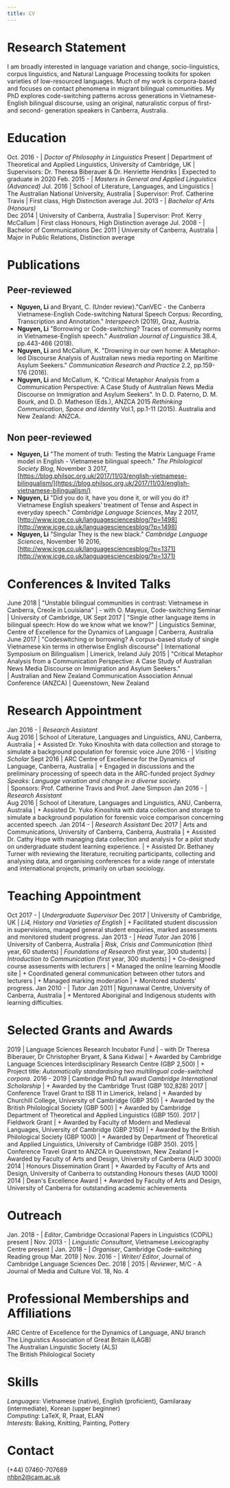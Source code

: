 ```yaml
---
title: CV
---
```


# Research Statement

I am broadly interested in language variation and change, socio-linguistics, corpus linguistics, and Natural Language Processing toolkits for spoken varieties of low-resourced languages. Much of my work is corpora-based and focuses on contact phenomena in migrant bilingual communities. My PhD explores code-switching patterns across generations in Vietnamese-English bilingual discourse, using an original,  naturalistic corpus of first- and second- generation speakers in Canberra, Australia. 

# Education

Oct. 2016 - | *Doctor of Philosophy in Linguistics*
Present     | Department of Theoretical and Applied Linguistics, University of Cambridge, UK
| Supervisors: Dr. Theresa Biberauer & Dr. Henriette Hendriks
| Expected to graduate in 2020
Feb. 2015 - | *Masters in General and Applied Linguistics (Advanced)*
Jul. 2016   | School of Literature, Languages, and Linguistics
| The Australian National University, Australia
| Supervisor: Prof. Catherine Travis
| First class, High Distinction average
Jul. 2013 - | *Bachelor of Arts (Honours)*  
Dec 2014    | University of Canberra, Australia
| Supervisor: Prof. Kerry McCallum
| First class Honours, High Distinction average
Jul. 2008 - | Bachelor of Communications
Dec 2011    | University of Canberra, Australia
| Major in Public Relations, Distinction average

# Publications

## Peer-reviewed

+ **Nguyen, Li** and Bryant, C. (Under review)."CanVEC - the Canberra Vietnamese-English Code-switching Natural Speech Corpus: Recording, Transcription and Annotation." *Interspeech* (2019), Graz, Austria. 
+ **Nguyen, Li** "Borrowing or Code-switching? Traces of community norms in Vietnamese-English speech." *Australian Journal of Linguistics* 38.4, pp.443-466 (2018). 
+ **Nguyen, Li** and McCallum, K. "Drowning in our own home: A Metaphor-led Discourse Analysis of Australian news media reporting on Maritime Asylum Seekers." *Communication Research and Practice* 2.2, pp.159-176 (2016). 
+ **Nguyen, Li** and McCallum, K. "Critical Metaphor Analysis from a Communication Perspective: A Case Study of Australian News Media Discourse on Immigration and Asylum Seekers". In D. D. Paterno, D. M. Bourk, and D. D. Matheson (Eds.), ANZCA 2015 *Rethinking Communication, Space and Identity* Vol.1, pp.1-11 (2015). Australia and New Zealand: ANZCA.

## Non peer-reviewed

+ **Nguyen, Li** "The moment of truth: Testing the Matrix Language Frame model in English - Vietnamese bilingual speech." *The Philological Society Blog*, November 3 2017, [https://blog.philsoc.org.uk/2017/11/03/english-vietnamese-bilingualism/](https://blog.philsoc.org.uk/2017/11/03/english-vietnamese-bilingualism/) 
+ **Nguyen, Li** "Did you do it, have you done it, or will you do it? Vietnamese English speakers’ treatment of Tense and Aspect in everyday speech." *Cambridge Language Sciences*, May 2 2017, [http://www.icge.co.uk/languagesciencesblog/?p=1498](http://www.icge.co.uk/languagesciencesblog/?p=1498)
+ **Nguyen, Li** "Singular They is the new black." *Cambridge Language Sciences*, November 16 2016, 
[http://www.icge.co.uk/languagesciencesblog/?p=1371](http://www.icge.co.uk/languagesciencesblog/?p=1371)

# Conferences & Invited Talks

June 2018 | "Unstable bilingual communities in contrast: Vietnamese in Canberra, Creole in Louisiana" 
| - with O. Mayeux, Code-switching Seminar
| University of Cambridge, UK
Sept 2017 | "Single other language items in bilingual speech: How do we know what we know?"
| Linguistics Seminar, Centre of Excellence for the Dynamics of Language 
| Canberra, Australia
June 2017 | "Codeswitching or borrowing? A corpus-based study of single Vietnamese kin terms in otherwise English discourse" 
| International Symposium on Bilingualism
| Limerick, Ireland
July 2015 | "Critical Metaphor Analysis from a Communication Perspective: A Case Study of Australian News Media Discourse on Immigration and Asylum Seekers."  
| Australian and New Zealand Communication Association Annual Conference (ANZCA)
| Queenstown, New Zealand

# Research Appointment

Jan 2016 - | *Research Assistant*    
Aug 2016   | School of Literature, Languages and Linguistics, ANU, Canberra, Australia
| + Assisted Dr. Yuko Kinoshita with data collection and storage to simulate a background population for forensic voice
June 2016 - | *Visiting Scholar*
Sept 2016   | ARC Centre of Excellence for the Dynamics of Language, Canberra, Australia
| + Engaged in discussions and the preliminary processing of speech data in the ARC-funded project *Sydney Speaks: Language variation and change in a diverse society.*  
| Sponsors: Prof. Catherine Travis and Prof. Jane Simpson
Jan 2016 - | *Research Assistant*    
Aug 2016   | School of Literature, Languages and Linguistics, ANU, Canberra, Australia
| + Assisted Dr. Yuko Kinoshita with data collection and storage to simulate a background population for forensic voice comparison concerning accented speech.
Jan 2014 - | *Research Assistant*
Dec 2017   | Arts and Communications, University of Canberra, Canberra, Australia
| + Assisted Dr. Cathy Hope with managing data collection and analysis for a pilot study on undergraduate student learning experience.
| + Assisted Dr. Bethaney Turner with reviewing the literature, recruiting participants, collecting and analysing data, and organising conferences for a wide range of interstate and international projects, primarily on urban sociology.

# Teaching Appointment

Oct 2017 - | *Undergraduate Supervisor*
Dec 2017   | University of Cambridge, UK 
| *Li4, History and Varieties of English*
| + Facilitated student discussion in supervisions, managed general student enquiries, marked assessments and monitored student progress. 
Jan 2013 - | *Head Tutor*
Jan 2016   | University of Canberra, Australia 
| *Risk, Crisis and Communication* (third year, 60 students) 
| *Foundations of Research* (first year, 300 students)
| *Introduction to Communication* (first year, 300 students)
| + Co-designed course assessments with lecturers
| + Managed the online learning Moodle site
| + Coordinated general communication between other tutors and lecturers
| + Managed marking moderation 
| + Monitored students’ progress. 
Jan 2010 - | *Tutor*
Jan 2011   | Ngunnawal Centre, University of Canberra, Australia
| + Mentored Aboriginal and Indigenous students with learning difficulties.

# Selected Grants and Awards

2019 | Language Sciences Research Incubator Fund
| - with Dr Theresa Biberauer, Dr Christopher Bryant, & Sana Kidwai 
| + Awarded by Cambridge Language Sciences Interdisciplinary Research Centre (GBP 2,500)
| + Project title: *Automatically standardising two multilingual code-switched corpora*.
2016 - 2019 | Cambridge PhD full award *Cambridge International Scholarship*
| + Awarded by the Cambridge Trust (GBP 102,828)
2017 | Conference Travel Grant to ISB 11 in Limerick, Ireland
| + Awarded by Churchill College, University of Cambridge (GBP 350)
| + Awarded by the British Philological Society (GBP 500)
| + Awarded by Cambridge Department of Theoretical and Applied Linguistics (GBP 150).
2017 | Fieldwork Grant
| + Awarded by Faculty of Modern and Medieval Languages, University of Cambridge (GBP 2150)
| + Awarded by the British Philological Society (GBP 1000)
| + Awarded by Department of Theoretical and Applied Linguistics, University of Cambridge (GBP 350).
2015 | Conference Travel Grant to ANZCA in Queenstown, New Zealand
|+ Awarded by Faculty of Arts and Design, University of Canberra (AUD 3000)
2014 | Honours Dissemination Grant
| + Awarded by Faculty of Arts and Design, University of Canberra to outstanding Honours theses (AUD 1000)
2014 | Dean's Excellence Award
| + Awarded by Faculty of Arts and Design, University of Canberra for outstanding academic achievements 

# Outreach

Jan. 2018 - | *Editor*, Cambridge Occasional Papers in Linguistics (COPiL)
present     |
Nov. 2013 - | *Linguistic Consultant*, Vietnamese Lexicography Centre
present     |
Jan. 2018 - | *Organiser*, Cambridge Code-switching Reading group
Mar. 2019   |
Nov. 2016 - | *Writer/ Editor*, Journal of Cambridge Language Sciences
Dec. 2018   |
2015 | *Reviewer*, M/C - A Journal of Media and Culture Vol. 18, No. 4

# Professional Memberships and Affiliations

ARC Centre of Excellence for the Dynamics of Language, ANU branch <br>
The Linguistics Association of Great Britain (LAGB) <br>
The Australian Linguistic Society (ALS) <br>
The British Philological Society <br>

# Skills

*Languages*: Vietnamese (native), English (proficient), Gamilaraay (intermediate), Korean (upper beginner) <br>
*Computing*: LaTeX, R, Praat, ELAN <br>
*Interests*: Baking, Knitting, Painting, Pottery <br>

# Contact

(+44) 07460-707689 <br>
nhbn2@cam.ac.uk
